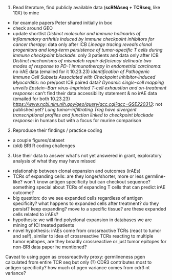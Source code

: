 1) Read literature, find publicly available data (**scRNAseq + TCRseq**, like 10X) to mine
 - for example papers Peter shared initially in box
 - check around GEO
 - update shortlist
*Distinct molecular and immune hallmarks of inflammatory arthritis induced by immune checkpoint inhibitors for cancer therapy*: data only after ICB
*Lineage tracing reveals clonal progenitors and long-term persistence of tumor-specific T cells during immune checkpoint blockade*: only 3 patients and data only after ICB
*Distinct mechanisms of mismatch repair deficiency delineate two modes of response to PD-1 immunotherapy in endometrial carcinoma*: no irAE data (emailed for it 10.23.23)
*Identification of Pathogenic Immune Cell Subsets Associated with Checkpoint Inhibitor-induced Myocarditis*: no pre/post ICB paired data?
*Dynamic single-cell mapping unveils Epstein‒Barr virus-imprinted T-cell exhaustion and on-treatment response*: can't find their data accessibility statement & no irAE data (emailed for both 10.23.23)
*https://www.ncbi.nlm.nih.gov/geo/query/acc.cgi?acc=GSE220313*: not published yet?
*Lung tumor–infiltrating Treg have divergent transcriptional profiles and function linked to checkpoint blockade response*: in humans but with a focus for murine comparison

2) Reproduce their findings / practice coding
 - a couple figures/dataset
 - (old) BRI R coding challenges

3) Use their data to answer what's not yet answered in grant, exploratory analysis of what they may have missed
 - relationship between clonal expansion and outcomes (irAEs)
 - TCRs of expanding cells: are they longer/shorter, more or less germline-like? won't know antigen specificity but can checkout sequence? something special about TCRs of expanding T cells that can predict irAE outcome?
 - big question: do we see expanded cells regardless of antigen specificity? what happens to expanded cells after treatment? do they persist? keep expanding? move to a specific tissue? are these expanded cells related to irAEs?
 - hypothesis: we will find polyclonal expansion in databases we are mining of ICI treated patients
 - novel hypothesis: irAEs come from crossreactive TCRs (react to tumor and self), similar to idea of crossreactive TCRs reacting to multiple tumor epitopes, are they broadly crossreactive or just tumor epitopes for non-BRI data paper he mentioned?


Caveat to using pgen as crossreactivity proxy: germlineness pgen calculated from entire TCR seq but only (?) CDR3 contributes most to antigen specificity? how much of pgen variance comes from cdr3 nt variance?